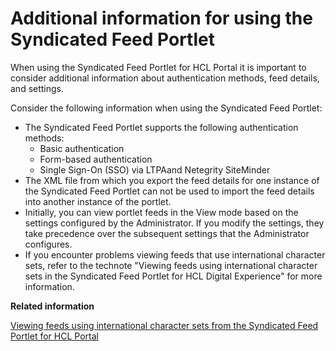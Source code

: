 # Additional information for using the Syndicated Feed Portlet

When using the Syndicated Feed Portlet for HCL Portal it is important to consider additional information about authentication methods, feed details, and settings.

Consider the following information when using the Syndicated Feed Portlet:

-   The Syndicated Feed Portlet supports the following authentication methods:
    -   Basic authentication
    -   Form-based authentication
    -   Single Sign-On \(SSO\) via LTPAand Netegrity SiteMinder
-   The XML file from which you export the feed details for one instance of the Syndicated Feed Portlet can not be used to import the feed details into another instance of the portlet.
-   Initially, you can view portlet feeds in the View mode based on the settings configured by the Administrator. If you modify the settings, they take precedence over the subsequent settings that the Administrator configures.
-   If you encounter problems viewing feeds that use international character sets, refer to the technote "Viewing feeds using international character sets in the Syndicated Feed Portlet for HCL Digital Experience" for more information.


**Related information**  


[Viewing feeds using international character sets from the Syndicated Feed Portlet for HCL Portal](https://support.hcltechsw.com/csm)

